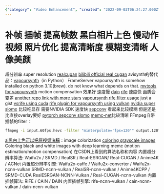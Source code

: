 ```yaml
---
{"category": "Video Enhancement", "created": "2022-09-03T06:24:27.000Z", "date": "2022-09-03 06:24:27", "description": "This article discusses various video quality enhancement techniques such as super resolution with Real-CUGAN, colorization, and algorithms like DAIN, RIFE, VapourSynth, Waifu2x, and RealESRGAN. These techniques can improve clarity and frame rates but may have an impact on speed or image quality.", "modified": "2022-09-13T09:47:45.244Z", "tags": ["video quality", "super resolution", "Real-CUGAN", "colorization", "DAIN", "RIFE", "VapourSynth", "Waifu2x", "RealESRGAN"], "title": "补帧 插帧 提高帧数"}
---
```

# 补帧 插帧 提高帧数 黑白相片上色 慢动作视频 照片优化 提高清晰度 模糊变清晰 人像美颜
超分辨率 super resolution [realcugan](https://github.com/nihui/realcugan-ncnn-vulkan) [bilibili official real cugan](https://github.com/bilibili/ailab/tree/main/Real-CUGAN)
avisynth的替代品：[vapoursynth](http://vapoursynth.com/doc/pythonreference.html#grammar)（in Python） FrameServer
vapoursynth is somehow installed on python 3.10(brew). do not know what depends on that.
[mvtools for vapoursynth](https://github.com/dubhater/vapoursynth-mvtools) motion compensation
效果好 速度慢 [dain](https://github.com/baowenbo/DAIN)
[rife](https://github.com/MegEngine/ECCV2022-RIFE) 速度快 画质会变差 [another repo link with more stars](https://github.com/megvii-research/ECCV2022-RIFE)
[vapoursynth rife filter usage](https://gist.github.com/Mr-Z-2697/5dab5352e078cdde96453216ad7a7f92) just a gist
[vsrife using cuda](https://vsdb.top/plugins/rife)
[rife plugin for vapoursynth using vulkan](https://vsdb.top/plugins/rife)
[nvidia super slomo](https://github.com/avinashpaliwal/Super-SloMo/) 比较吃显存 需要NVIDIA SDK 速度快
[sepconv](https://github.com/martkartasev/sepconv) 看起来比较模糊 但是还是比直接overlay要好
[pytorch sepconv slomo](https://github.com/sniklaus/sepconv-slomo)
[memc-net](https://github.com/baowenbo/MEMC-Net)比较清晰
FFmpeg自带插帧的filter：
```bash
ffmpeg -i input.60fps.hevc -filter "minterpolate='fps=120'" output.120fps.hevc
```
[ai黑白上色可以把原视频洗稿](https://aistudio.baidu.com/aistudio/projectdetail/1161285?channelType=0&channel=0)：image colorization
[coloring grayscale images](https://github.com/emilwallner/Coloring-greyscale-images)
Coloring black and white images with deep learning
memc (motion estimation/motion compensation)
在CSDN上看到的算法名称和内容
内置超分辨率算法:
Waifu2x / SRMD / RealSR / Real-ESRGAN/ Real-CUGAN / Anime4K / ACNet
内置超分辨率引擎:
Waifu2x-caffe / Waifu2x-converter / Waifu2x-ncnn-vulkan
SRMD-ncnn-vulkan / RealSR-ncnn-vulkan / Anime4KCPP / SRMD-CUDA
RealESRGAN-NCNN-Vulkan / Real-CUGAN-ncnn-vulkan
内置插帧算法:
RIFE / CAIN / DAIN
内置插帧引擎:
rife-ncnn-vulkan / cain-ncnn-vulkan / dain-ncnn-vulkan